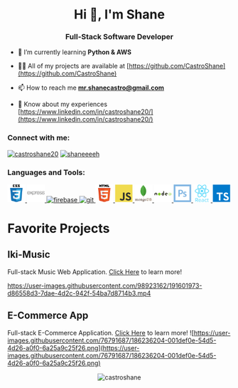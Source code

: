 <h1 align="center">Hi 👋, I'm Shane</h1>
<h3 align="center">Full-Stack Software Developer</h3>

- 🌱 I’m currently learning **Python & AWS**

- 👨‍💻 All of my projects are available at [https://github.com/CastroShane](https://github.com/CastroShane)

- 📫 How to reach me **mr.shanecastro@gmail.com**

- 📄 Know about my experiences [https://www.linkedin.com/in/castroshane20/](https://www.linkedin.com/in/castroshane20/)

<h3 align="left">Connect with me:</h3>
<p align="left">
<a href="https://linkedin.com/in/castroshane20" target="blank"><img align="center" src="https://raw.githubusercontent.com/rahuldkjain/github-profile-readme-generator/master/src/images/icons/Social/linked-in-alt.svg" alt="castroshane20" height="30" width="40" /></a>
<a href="https://instagram.com/shaneeeeh" target="blank"><img align="center" src="https://raw.githubusercontent.com/rahuldkjain/github-profile-readme-generator/master/src/images/icons/Social/instagram.svg" alt="shaneeeeh" height="30" width="40" /></a>
</p>

<h3 align="left">Languages and Tools:</h3>
<p align="left"> <a href="https://www.w3schools.com/css/" target="_blank" rel="noreferrer"> <img src="https://raw.githubusercontent.com/devicons/devicon/master/icons/css3/css3-original-wordmark.svg" alt="css3" width="40" height="40"/> </a> <a href="https://expressjs.com" target="_blank" rel="noreferrer"> <img src="https://raw.githubusercontent.com/devicons/devicon/master/icons/express/express-original-wordmark.svg" alt="express" width="40" height="40"/> </a> <a href="https://firebase.google.com/" target="_blank" rel="noreferrer"> <img src="https://www.vectorlogo.zone/logos/firebase/firebase-icon.svg" alt="firebase" width="40" height="40"/> </a> <a href="https://git-scm.com/" target="_blank" rel="noreferrer"> <img src="https://www.vectorlogo.zone/logos/git-scm/git-scm-icon.svg" alt="git" width="40" height="40"/> </a> <a href="https://www.w3.org/html/" target="_blank" rel="noreferrer"> <img src="https://raw.githubusercontent.com/devicons/devicon/master/icons/html5/html5-original-wordmark.svg" alt="html5" width="40" height="40"/> </a> <a href="https://developer.mozilla.org/en-US/docs/Web/JavaScript" target="_blank" rel="noreferrer"> <img src="https://raw.githubusercontent.com/devicons/devicon/master/icons/javascript/javascript-original.svg" alt="javascript" width="40" height="40"/> </a> <a href="https://www.mongodb.com/" target="_blank" rel="noreferrer"> <img src="https://raw.githubusercontent.com/devicons/devicon/master/icons/mongodb/mongodb-original-wordmark.svg" alt="mongodb" width="40" height="40"/> </a> <a href="https://nodejs.org" target="_blank" rel="noreferrer"> <img src="https://raw.githubusercontent.com/devicons/devicon/master/icons/nodejs/nodejs-original-wordmark.svg" alt="nodejs" width="40" height="40"/> </a> <a href="https://www.photoshop.com/en" target="_blank" rel="noreferrer"> <img src="https://raw.githubusercontent.com/devicons/devicon/master/icons/photoshop/photoshop-line.svg" alt="photoshop" width="40" height="40"/> </a> <a href="https://reactjs.org/" target="_blank" rel="noreferrer"> <img src="https://raw.githubusercontent.com/devicons/devicon/master/icons/react/react-original-wordmark.svg" alt="react" width="40" height="40"/> </a> <a href="https://www.typescriptlang.org/" target="_blank" rel="noreferrer"> <img src="https://raw.githubusercontent.com/devicons/devicon/master/icons/typescript/typescript-original.svg" alt="typescript" width="40" height="40"/> </a> </p>

# Favorite Projects
## Iki-Music
Full-stack Music Web Application. [Click Here](https://github.com/CastroShane/Iki-Music) to learn more!


https://user-images.githubusercontent.com/98923162/191601973-d86558d3-7dae-4d2c-942f-54ba7d8714b3.mp4


## E-Commerce App
Full-stack E-Commerce Application. [Click Here](https://github.com/CastroShane/ecommerce-project) to learn more!
![https://user-images.githubusercontent.com/76791687/186236204-001def0e-54d5-4d26-a0f0-6a25a9c25f26.png](https://user-images.githubusercontent.com/76791687/186236204-001def0e-54d5-4d26-a0f0-6a25a9c25f26.png)

<p align="center"><img align="center" src="https://github-readme-stats.vercel.app/api/top-langs?username=castroshane&show_icons=true&locale=en&layout=compact" alt="castroshane" /></p>
